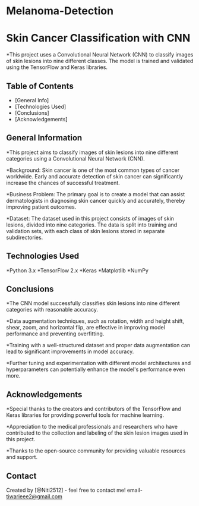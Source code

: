 # Melanoma-Detection
# Skin Cancer Classification with CNN

*This project uses a Convolutional Neural Network (CNN) to classify images of skin lesions into nine different classes. The model is trained and validated using the TensorFlow and Keras libraries.


## Table of Contents
* [General Info]
* [Technologies Used]
* [Conclusions]
* [Acknowledgements]


## General Information

*This project aims to classify images of skin lesions into nine different categories using a Convolutional Neural Network (CNN).

*Background: Skin cancer is one of the most common types of cancer worldwide. Early and accurate detection of skin cancer can significantly increase the chances of successful treatment.

*Business Problem: The primary goal is to create a model that can assist dermatologists in diagnosing skin cancer quickly and accurately, thereby improving patient outcomes.

*Dataset: The dataset used in this project consists of images of skin lesions, divided into nine categories. The data is split into training and validation sets, with each class of skin lesions stored in separate subdirectories.


## Technologies Used

*Python 3.x
*TensorFlow 2.x
*Keras
*Matplotlib
*NumPy


## Conclusions

*The CNN model successfully classifies skin lesions into nine different categories with reasonable accuracy.

*Data augmentation techniques, such as rotation, width and height shift, shear, zoom, and horizontal flip, are effective in improving model performance and preventing overfitting.

*Training with a well-structured dataset and proper data augmentation can lead to significant improvements in model accuracy.

*Further tuning and experimentation with different model architectures and hyperparameters can potentially enhance the model's performance even more.


## Acknowledgements

*Special thanks to the creators and contributors of the TensorFlow and Keras libraries for providing powerful tools for machine learning.

*Appreciation to the medical professionals and researchers who have contributed to the collection and labeling of the skin lesion images used in this project.

*Thanks to the open-source community for providing valuable resources and support.


## Contact
Created by [@Niti2512] - feel free to contact me!
email- tiwarieee2@gmail.com
